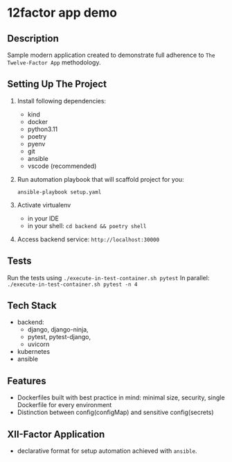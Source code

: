 # 12factor app demo

## Description

Sample modern application created to demonstrate full adherence to `The Twelve-Factor App` methodology.

## Setting Up The Project

1. Install following dependencies:

   - kind
   - docker
   - python3.11
   - poetry
   - pyenv
   - git
   - ansible
   - vscode (recommended)

2. Run automation playbook that will scaffold project for you:

   `ansible-playbook setup.yaml`

3. Activate virtualenv

   - in your IDE
   - in your shell: `cd backend && poetry shell`

4. Access backend service: `http://localhost:30000`

## Tests

Run the tests using `./execute-in-test-container.sh pytest`
In parallel: `./execute-in-test-container.sh pytest -n 4`

## Tech Stack

- backend:
  - django, django-ninja,
  - pytest, pytest-django,
  - uvicorn
- kubernetes
- ansible

## Features

- Dockerfiles built with best practice in mind: minimal size, security, single Dockerfile for every environment
- Distinction between config(configMap) and sensitive config(secrets)

## XII-Factor Application

- declarative format for setup automation achieved with `ansible`.

